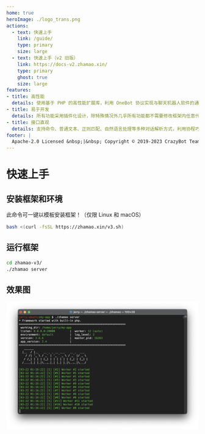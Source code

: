 ```yaml
---
home: true
heroImage: ./logo_trans.png
actions:
  - text: 快速上手
    link: /guide/
    type: primary
    size: large
  - text: 快速上手（v2 旧版）
    link: https://docs-v2.zhamao.xin/
    type: primary
    ghost: true
    size: large
features:
- title: 高性能
  details: 使用基于 PHP 的高性能扩展库，利用 OneBot 协议实现与聊天机器人软件的通信，还有数据库连接池、内存缓存、多任务进程等特色，大幅增强性能。
- title: 易于开发
  details: 所有功能采用插件化设计，除特殊情况外几乎所有功能都不需要修改框架内任意代码，框架自带插件的安装、打包、解包功能，方便分发和管理。
- title: 接口直观
  details: 支持命令、普通文本、正则匹配、自然语言处理等多种对话解析方式，利用协程巧妙实现了直观的交互式会话模式，同时支持多种富文本的处理。
footer: |
  Apache-2.0 Licensed &nbsp;|&nbsp; Copyright © 2019-2023 CrazyBot Team &nbsp;|&nbsp; <a href="http://beian.miit.gov.cn">沪ICP备2021010446号-1</a>
---
```


# 快速上手

## 安装框架和环境

此命令可一键以模板安装框架！（仅限 Linux 和 macOS）

```bash
bash <(curl -fsSL https://zhamao.xin/v3.sh)
```

## 运行框架

```bash
cd zhamao-v3/
./zhamao server
```

## 效果图

![index_demo](/index_demo.png)
